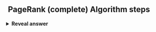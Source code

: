 ## &nbsp;PageRank (complete) Algorithm steps
<details>
<summary><b>Reveal answer</b></summary>
0. Generate transition matrix H (collection of weights based on outbound hyperlinks)<br>1. Solve the sink problem (distribute initial 1/N page rank across all internate)<br><img src="../../../../../media/paste-0088450edb2fb706734ccf479943aece25571a19.jpg"><br>2. Solve the cycle pages problem, by introducing a damping factor (random surfer)<br>G = d*A + (1-d)*B where B is an nxn matrix of 1/n<br>3: Iterate until termination
</details>
